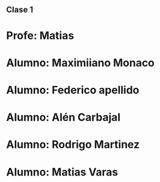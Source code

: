 ## Clase 1

# Profe: Matias

# Alumno: Maximiiano Monaco
# Alumno: Federico apellido

# Alumno: Alén Carbajal

# Alumno: Rodrigo Martinez

# Alumno: Matias Varas
